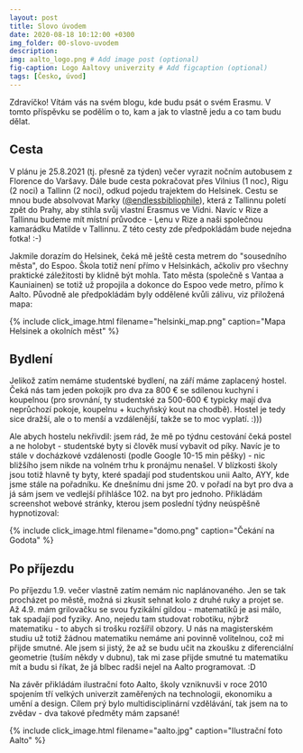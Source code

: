 ```yaml
---
layout: post
title: Slovo úvodem
date: 2020-08-18 10:12:00 +0300
img_folder: 00-slovo-uvodem
description: 
img: aalto_logo.png # Add image post (optional)
fig-caption: Logo Aaltovy univerzity # Add figcaption (optional)
tags: [Česko, úvod]
---
```

Zdravíčko! Vítám vás na svém blogu, kde budu psát o svém Erasmu.
V tomto příspěvku se podělím o to, kam a jak to vlastně jedu a co tam budu dělat.

## Cesta

V plánu je 25.8.2021 (tj. přesně za týden) večer vyrazit nočním autobusem z Florence do Varšavy. 
Dále bude cesta pokračovat přes Vilnius (1 noc), Rigu (2 noci) a Tallinn (2 noci), odkud pojedu trajektem do Helsinek. Cestu se mnou bude absolvovat Marky ([@endlessbibliophile](https://www.instagram.com/endlessbibliophile)), která z Tallinnu poletí zpět do Prahy, aby stihla svůj vlastní Erasmus ve Vídni. Navíc v Rize a Tallinnu budeme mít místní průvodce - Ļenu v Rize a naši společnou kamarádku Matilde v Tallinnu. Z této cesty zde předpokládám bude nejedna fotka! :-)

Jakmile dorazím do Helsinek, čeká mě ještě cesta metrem do "sousedního města", do Espoo. Škola totiž není přímo v Helsinkách, ačkoliv pro všechny praktické záležitosti by klidně být mohla. Tato města (společně s Vantaa a Kauniainen) se totiž už propojila a dokonce do Espoo vede metro, přímo k Aalto. Původně ale předpokládám byly oddělené kvůli zálivu, viz přiložená mapa:

{% include click_image.html filename="helsinki_map.png" caption="Mapa Helsinek a okolních měst" %}

## Bydlení

Jelikož zatím nemáme studentské bydlení, na září máme zaplacený hostel.
Čeká nás tam jeden pokojík pro dva za 800 € se sdílenou kuchyní i koupelnou (pro srovnání, ty studentské za 500-600 € typicky mají dva neprůchozí pokoje, koupelnu + kuchyňský kout na chodbě). 
Hostel je tedy sice dražší, ale o to menší a vzdálenější, takže se to moc vyplatí. :))) 

Ale abych hostelu nekřivdil: jsem rád, že mě po týdnu cestování čeká postel a ne holobyt - studentské byty si člověk musí vybavit od píky. Navíc je to stále v docházkové vzdálenosti (podle Google 10-15 min pěšky) - nic bližšího jsem nikde na volném trhu k pronájmu nenašel. V blízkosti školy jsou totiž hlavně ty byty, které spadají pod studentskou unii Aalto, AYY, kde jsme stále na pořadníku.
Ke dnešnímu dni jsme 20. v pořadí na byt pro dva a já sám jsem ve vedlejší přihlášce 102. na byt pro jednoho. Přikládám screenshot webové stránky, kterou jsem poslední týdny neúspěšně hypnotizoval:

{% include click_image.html filename="domo.png" caption="Čekání na Godota" %}

## Po příjezdu

Po příjezdu 1.9. večer vlastně zatím nemám nic naplánovaného. Jen se tak procházet po městě, možná si zkusit sehnat kolo z druhé ruky a projet se. Až 4.9. mám grilovačku se svou fyzikální gildou - matematiků je asi málo, tak spadají pod fyziky. Ano, nejedu tam studovat robotiku, nýbrž matematiku - to abych si trošku rozšířil obzory. U nás na magisterském studiu už totiž žádnou matematiku nemáme ani povinně volitelnou, což mi přijde smutné. Ale jsem si jistý, že až se budu učit na zkoušku z diferenciální geometrie (tuším někdy v dubnu), tak mi zase přijde smutné tu matematiku mít a budu si říkat, že já blbec radši nejel na Aalto programovat. :D 

Na závěr přikládám ilustrační foto Aalto, školy vzniknuvši v roce 2010 spojením tří velkých univerzit zaměřených na technologii, ekonomiku a umění a design. Cílem prý bylo multidisciplinární vzdělávání, tak jsem na to zvědav - dva takové předměty mám zapsané!

{% include click_image.html filename="aalto.jpg" caption="Ilustrační foto Aalto" %}